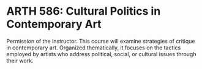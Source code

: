 # ARTH 586: Cultural Politics in Contemporary Art

Permission of the instructor. This course will examine strategies of critique in contemporary art. Organized thematically, it focuses on the tactics employed by artists who address political, social, or cultural issues through their work.